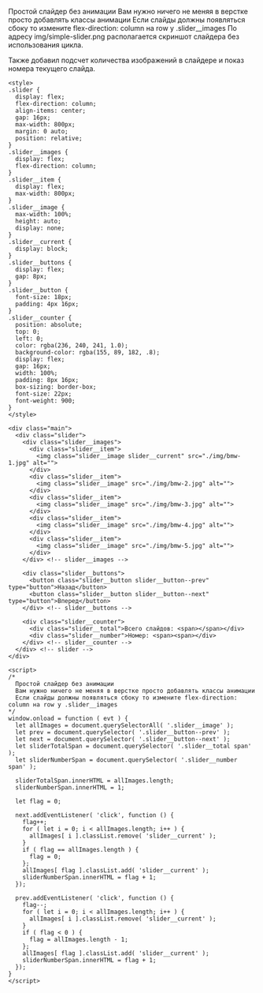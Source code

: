 Простой слайдер без анимации
Вам нужно ничего не меняя в верстке просто добавлять классы анимации
Если слайды должны появляться сбоку то измените flex-direction: column на row у .slider__images
По адресу img/simple-slider.png располагается скриншот слайдера без использования цикла.

Также добавил подсчет количества изображений в слайдере и показ номера текущего слайда.

    <style>
    .slider {
      display: flex;
      flex-direction: column;
      align-items: center;
      gap: 16px;
      max-width: 800px;
      margin: 0 auto;
      position: relative;
    }
    .slider__images {
      display: flex;
      flex-direction: column;
    }
    .slider__item {
      display: flex;
      max-width: 800px;
    }
    .slider__image {
      max-width: 100%;
      height: auto;
      display: none;
    }
    .slider__current {
      display: block;
    }
    .slider__buttons {
      display: flex;
      gap: 8px;
    }
    .slider__button {
      font-size: 18px;
      padding: 4px 16px;
    }
    .slider__counter {
      position: absolute;
      top: 0;
      left: 0;
      color: rgba(236, 240, 241, 1.0);
      background-color: rgba(155, 89, 182, .8);
      display: flex;
      gap: 16px;
      width: 100%;
      padding: 8px 16px;
      box-sizing: border-box;
      font-size: 22px;
      font-weight: 900;
    }
    </style>

    <div class="main">
      <div class="slider">
        <div class="slider__images">
          <div class="slider__item">
            <img class="slider__image slider__current" src="./img/bmw-1.jpg" alt="">
          </div>
          <div class="slider__item">
            <img class="slider__image" src="./img/bmw-2.jpg" alt="">
          </div>
          <div class="slider__item">
            <img class="slider__image" src="./img/bmw-3.jpg" alt="">
          </div>
          <div class="slider__item">
            <img class="slider__image" src="./img/bmw-4.jpg" alt="">
          </div>
          <div class="slider__item">
            <img class="slider__image" src="./img/bmw-5.jpg" alt="">
          </div>
        </div> <!-- slider__images -->

        <div class="slider__buttons">
          <button class="slider__button slider__button--prev" type="button">Назад</button>
          <button class="slider__button slider__button--next" type="button">Вперед</button>
        </div> <!-- slider__buttons -->

        <div class="slider__counter">
          <div class="slider__total">Всего слайдов: <span></span></div>
          <div class="slider__number">Номер: <span><span></div>
        </div> <!-- slider__counter -->
      </div> <!-- slider -->
    </div>

    <script>
    /*
      Простой слайдер без анимации
      Вам нужно ничего не меняя в верстке просто добавлять классы анимации
      Если слайды должны появляться сбоку то измените flex-direction: column на row у .slider__images
    */
    window.onload = function ( evt ) {
      let allImages = document.querySelectorAll( '.slider__image' );
      let prev = document.querySelector( '.slider__button--prev' );
      let next = document.querySelector( '.slider__button--next' );
      let sliderTotalSpan = document.querySelector( '.slider__total span' );
      let sliderNumberSpan = document.querySelector( '.slider__number span' );

      sliderTotalSpan.innerHTML = allImages.length;
      sliderNumberSpan.innerHTML = 1;

      let flag = 0;

      next.addEventListener( 'click', function () {
        flag++;
        for ( let i = 0; i < allImages.length; i++ ) {
          allImages[ i ].classList.remove( 'slider__current' );
        }
        if ( flag == allImages.length ) {
          flag = 0;
        };
        allImages[ flag ].classList.add( 'slider__current' );
        sliderNumberSpan.innerHTML = flag + 1;
      });

      prev.addEventListener( 'click', function () {
        flag--;
        for ( let i = 0; i < allImages.length; i++ ) {
          allImages[ i ].classList.remove( 'slider__current' );
        }
        if ( flag < 0 ) {
          flag = allImages.length - 1;
        };
        allImages[ flag ].classList.add( 'slider__current' );
        sliderNumberSpan.innerHTML = flag + 1;
      });
    }
    </script>
